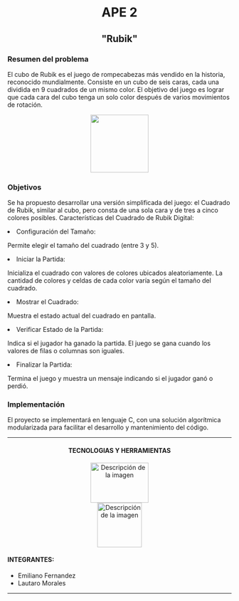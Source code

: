<h1 align="center">APE 2</h1>
<h2 align="center">"Rubik"</h2>

<h3>Resumen del problema</h3>
<p>El cubo de Rubik es el juego de rompecabezas más vendido en la historia, reconocido mundialmente. Consiste en un cubo de seis caras, cada una dividida en 9 cuadrados de un mismo color. El objetivo del juego es lograr que cada cara del cubo tenga un solo color después de varios movimientos de rotación.</p>
<div align="center">
	<img src="https://seeklogo.com/images/C/cubo-de-rubik-logo-EC067C852F-seeklogo.com.png" width="130" height="130" style="margin:auto;">
</div>


<h3>Objetivos</h3>
<p>Se ha propuesto desarrollar una versión simplificada del juego: el Cuadrado de Rubik, similar al cubo, pero consta de una sola cara y de tres a cinco colores posibles. Características del Cuadrado de Rubik Digital:</p>
<div>
	<li>Configuración del Tamaño:</li>
	<p>Permite elegir el tamaño del cuadrado (entre 3 y 5).</p>
</div>
<div>
	<li>Iniciar la Partida:</li>
	<p>Inicializa el cuadrado con valores de colores ubicados aleatoriamente. La cantidad de colores y celdas de cada color varía según el tamaño del cuadrado.</p>
</div>
<div>
	<li>Mostrar el Cuadrado:</li>
	<p>Muestra el estado actual del cuadrado en pantalla.</p>
</div>
<div>
	<li>Verificar Estado de la Partida:</li>
	<p>Indica si el jugador ha ganado la partida. El juego se gana cuando los valores de filas o columnas son iguales.</p>
</div>
<div>
	<li>Finalizar la Partida:</li>
	<p>Termina el juego y muestra un mensaje indicando si el jugador ganó o perdió.</p>
</div>


<h3>Implementación</h3>
<p>El proyecto se implementará en lenguaje C, con una solución algorítmica modularizada para facilitar el desarrollo y mantenimiento del código.</p>

---

<h4 align="center">TECNOLOGIAS Y HERRAMIENTAS</h4>
<div align="center">
	<img src="https://s3.amazonaws.com/s3.timetoast.com/public/uploads/photo/20812205/image/medium-0b8be812aaf27c065e64b34b76a529a0.png" alt="Descripción de la imagen" width="130" height="90" style="margin:auto;">
	<img src="https://uxwing.com/wp-content/themes/uxwing/download/brands-and-social-media/visual-studio-code-icon.png" alt="Descripción de la imagen" width="100" height="100" style="display:flex; margin:auto;">
</div>

<h4>INTEGRANTES:</h4>

- Emiliano Fernandez
- Lautaro Morales

---
